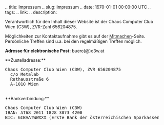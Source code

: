 .. title: Impressum
.. slug: impressum
.. date: 1970-01-01 00:00:00 UTC
.. tags:
.. link:
.. description:

<p>Verantwortlich für den Inhalt dieser Website ist der Chaos Computer Club Wien (C3W), ZVR-Zahl 656204875.</p>

<p>Möglichkeiten zur Kontaktaufnahme gibt es auf der <a href="/mitmachen">Mitmachen</a>-Seite. Persönliche Treffen sind u.a. bei den regelmäßigen Treffen möglich.</p>


**Adresse für elektronische Post:** buero(@)c3w.at
<p>
**Zustelladresse:**
<pre>
Chaos Computer Club Wien (C3W), ZVR 656204875
  c/o Metalab
  Rathausstraße 6
  A-1010 Wien
</pre>
</p>
<br/>
**Bankverbindung:**
<pre>
Chaos Computer Club Wien (C3W)
IBAN: AT68 2011 1828 3873 4200
BIC: GIBAATWWXXX (Erste Bank der österreichischen Sparkassen AG)
</pre>

